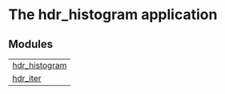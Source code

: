 

# The hdr_histogram application #


## Modules ##


<table width="100%" border="0" summary="list of modules">
<tr><td><a href="http://github.com/HdrHistogram/hdr_histogram_erl/blob/master/doc/hdr_histogram.md" class="module">hdr_histogram</a></td></tr>
<tr><td><a href="http://github.com/HdrHistogram/hdr_histogram_erl/blob/master/doc/hdr_iter.md" class="module">hdr_iter</a></td></tr></table>

